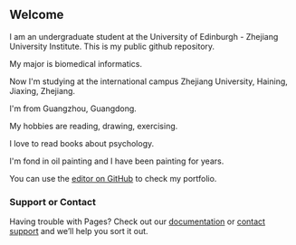 ## Welcome

I am an undergraduate student at the University of Edinburgh - Zhejiang University Institute. This is my public github repository. 

My major is biomedical informatics.

Now I'm studying at the international campus Zhejiang University, Haining, Jiaxing, Zhejiang.

I'm from Guangzhou, Guangdong.

My hobbies are reading, drawing, exercising.

I love to read books about psychology.

I'm fond in oil painting and I have been painting for years.

You can use the [editor on GitHub](https://github.com/reallysensible/IBI1_2020-21) to check my portfolio.

### Support or Contact

Having trouble with Pages? Check out our [documentation](https://help.github.com/categories/github-pages-basics/) or [contact support](https://github.com/contact) and we’ll help you sort it out.
